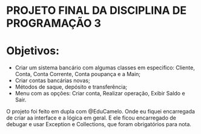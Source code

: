 # PROJETO FINAL DA DISCIPLINA DE PROGRAMAÇÃO 3

 # Objetivos:
- Criar um sistema bancário com algumas classes em especifico: Cliente, Conta, Conta Corrente, Conta poupança e a Main;
- Criar contas bancárias novas;
- Métodos de saque, depósito e transferência;
- Menu com as opções: Criar conta, Realizar operação, Exibir Saldo e Sair.

O projeto foi feito em dupla com @EduCamelo. Onde eu fiquei encarregada de criar aa interface e a lógica em geral. E ele ficou encarregado de debugar e usar Exception e Collections, que foram obrigatórios para nota.
